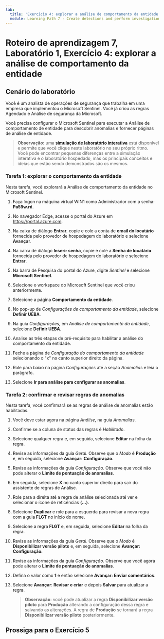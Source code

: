 ```yaml
---
lab:
  title: 'Exercício 4: explorar a análise de comportamento da entidade'
  module: Learning Path 7 - Create detections and perform investigations using Microsoft Sentinel
---
```


# Roteiro de aprendizagem 7, Laboratório 1, Exercício 4: explorar a análise de comportamento da entidade

## Cenário do laboratório

Você é um analista de operações de segurança que trabalha em uma empresa que implementou o Microsoft Sentinel. Você já criou as regras Agendado e Análise de segurança da Microsoft. 


Você precisa configurar o Microsoft Sentinel para executar a Análise de comportamento de entidade para descobrir anomalias e fornecer páginas de análise de entidade.

>**Observação:** uma **[simulação de laboratório interativa](https://mslabs.cloudguides.com/guides/SC-200%20Lab%20Simulation%20-%20Explore%20entity%20behavior%20analytics)** está disponível e permite que você clique neste laboratório no seu próprio ritmo. Você pode encontrar pequenas diferenças entre a simulação interativa e o laboratório hospedado, mas os principais conceitos e ideias que estão sendo demonstrados são os mesmos. 

### Tarefa 1: explorar o comportamento da entidade 

Nesta tarefa, você explorará a Análise de comportamento da entidade no Microsoft Sentinel.

1. Faça logon na máquina virtual WIN1 como Administrador com a senha: **Pa55w.rd**.  

1. No navegador Edge, acesse o portal do Azure em https://portal.azure.com.

1. Na caixa de diálogo **Entrar**, copie e cole a conta de **email do locatário** fornecida pelo provedor de hospedagem do laboratório e selecione **Avançar**.

1. Na caixa de diálogo **Inserir senha**, copie e cole a **Senha de locatário** fornecida pelo provedor de hospedagem do laboratório e selecione **Entrar**.

1. Na barra de Pesquisa do portal do Azure, digite *Sentinel* e selecione **Microsoft Sentinel**.

1. Selecione o workspace do Microsoft Sentinel que você criou anteriormente.

1. Selecione a página **Comportamento da entidade**.

1. No pop-up de *Configurações de comportamento da entidade*, selecione **Definir UEBA**.

1. Na guia *Configurações*, em *Análise de comportamento da entidade*, selecione **Definir UEBA**.

1. Analise as três etapas de pré-requisito para habilitar a análise do comportamento da entidade.

1. Feche a página de *Configuração do comportamento da entidade* selecionando o "x" no canto superior direito da página.

1. Role para baixo na página *Configurações* até a seção *Anomalias* e leia o parágrafo.

1. Selecione **Ir para análise para configurar as anomalias**.


### Tarefa 2: confirmar e revisar regras de anomalias

Nesta tarefa, você confirmará se as regras de análise de anomalias estão habilitadas.

1. Você deve estar agora na página *Análise*, na guia *Anomalias*.

1. Confirme se a coluna de status das regras é *Habilitado*.

1. Selecione qualquer regra e, em seguida, selecione **Editar** na folha da regra.

1. Revise as informações da guia *Geral*. Observe que o *Modo* é **Produção** e, em seguida, selecione **Avançar: Configuração**.

1. Revise as informações da guia *Configuração*. Observe que você não pode alterar o **Limite de pontuação de anomalias**.

1. Em seguida, selecione **X** no canto superior direito para sair do assistente de regras de Análise.

1. Role para a direita até a regra de análise selecionada até ver e selecionar o ícone de reticências **(...)**.

1. Selecione **Duplicar** e role para a esquerda para revisar a nova regra com a guia **FLGT** no início do nome.

1. Selecione a regra **FLGT** e, em seguida, selecione **Editar** na folha da regra.

1. Revise as informações da guia *Geral*. Observe que o *Modo* é **Disponibilizar versão piloto** e, em seguida, selecione **Avançar: Configuração**.

1. Revise as informações da guia *Configuração*. Observe que você agora pode alterar o **Limite de pontuação de anomalias**.

1. Defina o valor como **1** e então selecione **Avançar: Enviar comentários**.

1. Selecione **Avançar: Revisar e criar** e depois **Salvar** para atualizar a regra.

    >**Observação:** você pode atualizar a regra **Disponibilizar versão piloto** para **Produção** alterando a configuração dessa regra e salvando as alterações. A regra de **Produção** se tornará a regra **Disponibilizar versão piloto** posteriormente.
    

## Prossiga para o Exercício 5
